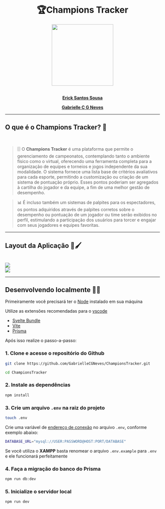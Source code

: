 <div align=center>
    <h1>🏆<b>Champions Tracker</b></h1>
</div>

<div align=center>
    <img src="https://files.catbox.moe/0n7o27.png" width=200>
</div>

</br>

<div align='center'>
    <strong>
        <p><a href='https://github.com/ericksantos12'>Erick Santos Sousa</a></p>
    </strong>
</div>
<div align='center'>
    <strong>
        <p><a href='https://github.com/GabrielleCGNeves'>Gabrielle C G Neves</a></p>
    </strong>
</div>

---
## O que é o <b>Champions Tracker?</b> 🤔

</br>

> 🗄️ O <b>Champions Tracker</b> é uma plataforma que permite o gerenciamento de campeonatos, contemplando tanto o ambiente físico como o virtual, oferecendo uma ferramenta completa para a organização de equipes e torneios e jogos independente da sua modalidade. O sistema fornece uma lista base de critérios avaliativos para cada esporte, permitindo a customização ou criação de um sistema de pontuação próprio. Esses pontos poderiam ser agregados à cartilha do jogador e da equipe, a fim de uma melhor gestão de desempenho.

> 📊 É incluso também um sistemas de palpites para os espectadores, os pontos adquiridos através de palpites corretos sobre o desempenho ou pontuação de um jogador ou time serão exibidos no perfil, estimulando a participação dos usuários para torcer e engajar com seus jogadores e equipes favoritas.

---

## Layout da Aplicação 🎨🖌️

</br>

<img src="https://files.catbox.moe/nqkxsv.png">

<div>
    <a href="https://www.figma.com/file/6gkSjps0gaKoABpzlxglg8/Champions-Tracker-Web?type=design&node-id=0%3A1&mode=design&t=r5LkAvlpF6jHtMlp-1"><img src="https://img.shields.io/badge/ver_mais-F24E1E?style=for-the-badge&logo=figma&logoColor=white"></a>
</div>

---

## Desenvolvendo localmente 👨‍💻
Primeiramente você precisará ter o [Node](https://nodejs.org) instalado em sua máquina

Utilize as extensões recomendadas para o [vscode](https://vscode.dev)
- [Svelte Bundle](https://marketplace.visualstudio.com/items?itemName=1YiB.svelte-bundle)
- [Vite](https://marketplace.visualstudio.com/items?itemName=antfu.vite)
- [Prisma](https://marketplace.visualstudio.com/items?itemName=Prisma.prisma)

Após isso realize o passo-a-passo:

### 1. Clone e acesse o repositório do Github
```bash
git clone https://github.com/GabrielleCGNeves/ChampionsTracker.git

cd ChampionsTracker
```

### 2. Instale as dependências
```bash
npm install
```

### 3. Crie um arquivo `.env` na raiz do projeto
```bash
touch .env
```
Crie uma variável de [endereço de conexão](https://www.prisma.io/docs/getting-started/setup-prisma/start-from-scratch/relational-databases/connect-your-database-typescript-postgresql) no arquivo `.env`, conforme exemplo abaixo:
```bash
DATABASE_URL="mysql://USER:PASSWORD@HOST:PORT/DATABASE"
```

Se você utiliza o **XAMPP** basta renomear o arquivo `.env.example` para `.env` e ele funcionará perfeitamente

### 4. Faça a migração do banco do Prisma
```bash
npm run db:dev
```


### 5. Inicialize o servidor local
```bash
npm run dev
```
